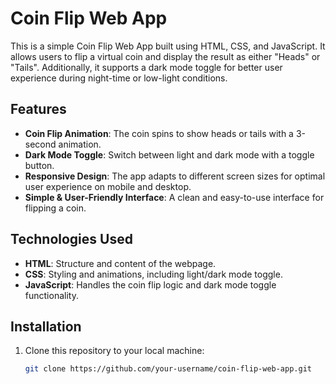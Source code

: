 # Coin Flip Web App

This is a simple Coin Flip Web App built using HTML, CSS, and JavaScript. It allows users to flip a virtual coin and display the result as either "Heads" or "Tails". Additionally, it supports a dark mode toggle for better user experience during night-time or low-light conditions.

## Features

- **Coin Flip Animation**: The coin spins to show heads or tails with a 3-second animation.
- **Dark Mode Toggle**: Switch between light and dark mode with a toggle button.
- **Responsive Design**: The app adapts to different screen sizes for optimal user experience on mobile and desktop.
- **Simple & User-Friendly Interface**: A clean and easy-to-use interface for flipping a coin.

## Technologies Used

- **HTML**: Structure and content of the webpage.
- **CSS**: Styling and animations, including light/dark mode toggle.
- **JavaScript**: Handles the coin flip logic and dark mode toggle functionality.

## Installation

1. Clone this repository to your local machine:
   ```bash
   git clone https://github.com/your-username/coin-flip-web-app.git
